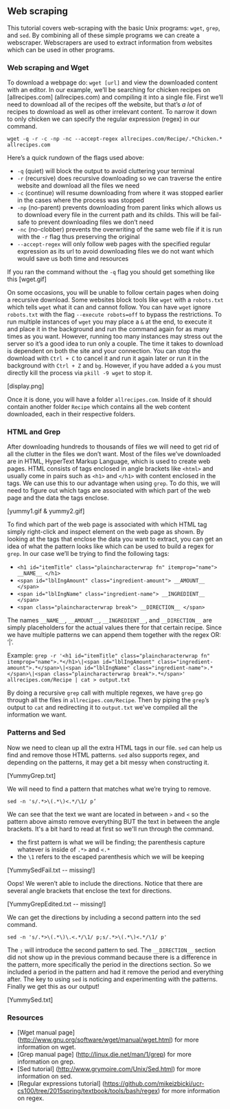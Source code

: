 ## Web scraping

This tutorial covers web-scraping with the basic Unix programs: `wget`, `grep`, and `sed`.
By combining all of these simple programs we can create a webscraper.
Webscrapers are used to extract information from websites which can be used in other programs.

### Web scraping and Wget

To download a webpage do: `wget [url]` and view the downloaded content with an editor.
In our example, we’ll be searching for chicken recipes on [allrecipes.com] (allrecipes.com) and compiling it into a single file.
First we’ll need to download all of the recipes off the website, but that’s *a lot* of recipes to
download as well as other irrelevant content.
To narrow it down to only chicken we can specify the regular expression (regex) in our command.

```wget -q -r -c -np -nc --accept-regex allrecipes.com/Recipe/.*Chicken.* allrecipes.com```

Here’s a quick rundown of the flags used above:
- `-q` (quiet) will block the output to avoid cluttering your terminal
- `-r` (recursive) does recursive downloading so we can traverse the entire website and download all the files we need
- `-c` (continue) will resume downloading from where it was stopped earlier in the cases where the process was stopped
- `-np` (no-parent) prevents downloading from parent links which allows us to download every file in the current path and its childs.
This will be fail-safe to prevent downloading files we don’t need
- `-nc` (no-clobber) prevents the overwriting of the same web file if it is run with the `-r` flag thus preserving the original
- `--accept-regex` will only follow web pages with the specified regular expression as its url to avoid downloading files we do not want which would save us both time and resources

If you ran the command without the `-q` flag you should get something like this
[wget.gif]

On some occasions, you will be unable to follow certain pages when doing a recursive download.
Some websites block tools like `wget` with a `robots.txt` which tells `wget` what it can and cannot follow.
You can have `wget` ignore `robots.txt` with the flag `--execute robots=off` to bypass the restrictions.
To run multiple instances of `wget` you may place a `&` at the end, to execute it and place it in the background and run the command again for as many times as you want.
However, running too many instances may stress out the server so it’s a good idea to run only a couple.
The time it takes to download is dependent on both the site and your connection.
You can stop the download with `Ctrl + C` to cancel it and run it again later
or run it in the background with `Ctrl + Z` and `bg`.
However, if you have added a `&` you must directly kill the process via `pkill -9 wget` to stop it.

[display.png]

Once it is done, you will have a folder `allrecipes.com`.
Inside of it should contain another folder `Recipe` which contains all the
web content downloaded, each in their respective folders.

### HTML and Grep

After downloading hundreds to thousands of files we will need to get rid of all the clutter in the files we don’t want.
Most of the files we’ve downloaded are in HTML, HyperText Markup Language, which is used to create web pages.
HTML consists of tags enclosed in angle brackets like `<html>` and usually come in pairs such as `<h1>` and `</h1>` with content enclosed in the tags.
We can use this to our advantage when using `grep`.
To do this, we will need to figure out which tags are associated with which part of the web page and the data the tags enclose.

[yummy1.gif & yummy2.gif]

To find which part of the web page is associated with which HTML tag simply right-click
and inspect element on the web page as shown.
By looking at the tags that enclose the data you want to extract, you can get an idea of
what the pattern looks like which can be used to build a regex for `grep`.
In our case we’ll be trying to find the following tags:
- `<h1 id="itemTitle" class="plaincharacterwrap fn" itemprop="name"> __NAME__ </h1>`
- `<span id="lblIngAmount" class="ingredient-amount"> __AMOUNT__ </span>`
- `<span id="lblIngName" class="ingredient-name"> __INGREDIENT__ </span>`
- `<span class="plaincharacterwrap break"> __DIRECTION__ </span>`

The names `__NAME__`, `__AMOUNT__`,  `__INGREDIENT__`, and `__DIRECTION__` are
simply placeholders for the actual values there for that certain recipe.
Since we have multiple patterns we can append them together with the regex OR: ‘\|’.

Example:
```grep -r '<h1 id="itemTitle" class="plaincharacterwrap fn" itemprop="name">.*</h1>\|<span id="lblIngAmount" class="ingredient-amount">.*</span>\|<span id="lblIngName" class="ingredient-name">.*</span>\|<span class="plaincharacterwrap break">.*</span>' allrecipes.com/Recipe | cat > output.txt```

By doing a recursive `grep` call with multiple regexes, we have `grep`  go through all the files in `allrecipes.com/Recipe`.
Then by piping the `grep`’s output to `cat` and redirecting it to `output.txt` we’ve compiled all the information we want.

### Patterns and Sed

Now we need to clean up all the extra HTML tags in our file.
`sed` can help us find and remove those HTML patterns.
`sed` also supports regex, and depending on the patterns, it may get a bit messy when constructing it.

[YummyGrep.txt]

We will need to find a pattern that matches what we’re trying to remove.

`sed -n 's/.*>\(.*\)<.*/\1/ p’`

We can see that the text we want are located in between `>` and `<` so the pattern above aimsto remove everything BUT the text in between the angle brackets.
It's a bit hard to read at first so we'll run through the command.

- the first pattern is what we will be finding; the parenthesis capture whatever is inside of `.*>` and `<.*`
- the `\1` refers to the escaped parenthesis which we will be keeping

[YummySedFail.txt -- missing!]

Oops! We weren’t able to include the directions.
Notice that there are several angle brackets that enclose the text for directions.

[YummyGrepEdited.txt -- missing!]

We can get the directions by including a second pattern into the sed command.

`sed -n 's/.*>\(.*\)\.<.*/\1/ p;s/.*>\(.*\)<.*/\1/ p'`

The `;` will introduce the second pattern to sed.
The `__DIRECTION__` section did not show up in the previous command because there is a difference in the pattern, more specifically the period in the directions section.
So we included a period in the pattern and had it remove the period and everything after.
The key to using `sed` is noticing and experimenting with the patterns.
Finally we get this as our output!

[YummySed.txt]

### Resources
- [Wget manual page] (http://www.gnu.org/software/wget/manual/wget.html) for
 more information on wget.
- [Grep manual page] (http://linux.die.net/man/1/grep) for more information on grep.
- [Sed tutorial] (http://www.grymoire.com/Unix/Sed.html) for more information on sed.
- [Regular expressions tutorial] (https://github.com/mikeizbicki/ucr-cs100/tree/2015spring/textbook/tools/bash/regex) for more
information on regex.
